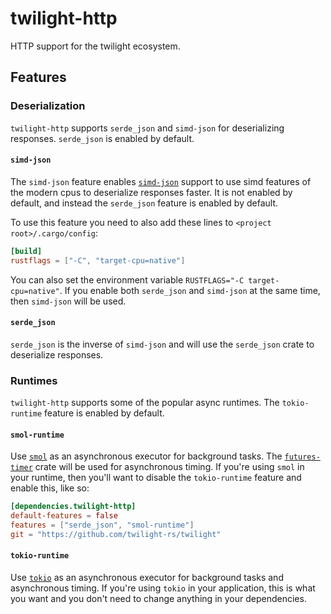 <!-- cargo-sync-readme start -->

# twilight-http

HTTP support for the twilight ecosystem.

## Features

### Deserialization

`twilight-http` supports `serde_json` and `simd-json` for deserializing
responses. `serde_json` is enabled by default.

#### `simd-json`

The `simd-json` feature enables [`simd-json`] support to use simd features of
the modern cpus to deserialize responses faster. It is not enabled by
default, and instead the `serde_json` feature is enabled by default.

To use this feature you need to also add these lines to
`<project root>/.cargo/config`:
```toml
[build]
rustflags = ["-C", "target-cpu=native"]
```

You can also set the environment variable
`RUSTFLAGS="-C target-cpu=native"`. If you enable both `serde_json` and
`simd-json` at the same time, then `simd-json` will be used.

#### `serde_json`

`serde_json` is the inverse of `simd-json` and will use the `serde_json`
crate to deserialize responses.

### Runtimes

`twilight-http` supports some of the popular async runtimes. The
`tokio-runtime` feature is enabled by default.

#### `smol-runtime`

Use [`smol`] as an asynchronous executor for background tasks. The
[`futures-timer`] crate will be used for asynchronous timing. If you're
using `smol` in your runtime, then you'll want to disable the
`tokio-runtime` feature and enable this, like so:

```toml
[dependencies.twilight-http]
default-features = false
features = ["serde_json", "smol-runtime"]
git = "https://github.com/twilight-rs/twilight"
```

#### `tokio-runtime`

Use [`tokio`] as an asynchronous executor for background tasks and
asynchronous timing. If you're using `tokio` in your application, this is
what you want and you don't need to change anything in your dependencies.

[`futures-timer`]: https://crates.io/crates/futures-timer
[`simd-json`]: https://crates.io/crates/simd-json
[`smol`]: https://crates.io/crates/smol
[`tokio`]: https://crates.io/crates/tokio

<!-- cargo-sync-readme end -->

